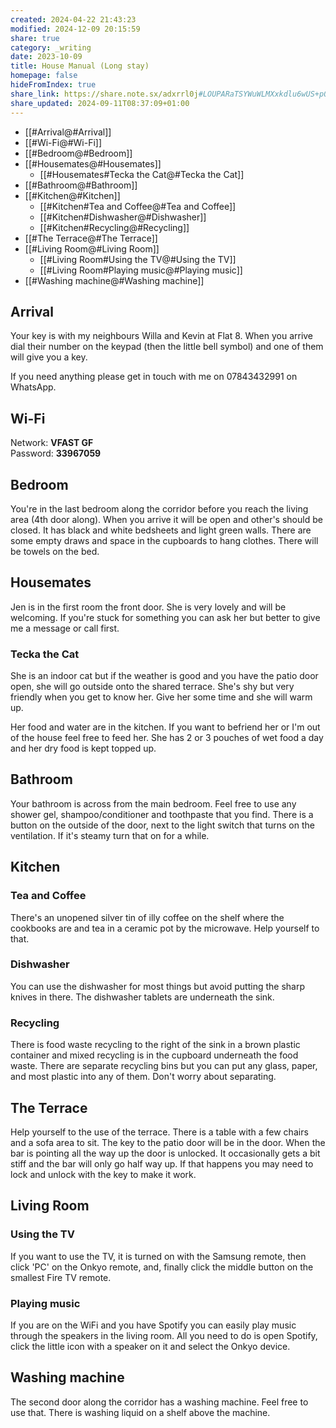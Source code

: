 ```yaml
---
created: 2024-04-22 21:43:23
modified: 2024-12-09 20:15:59
share: true
category: _writing
date: 2023-10-09
title: House Manual (Long stay)
homepage: false
hideFromIndex: true
share_link: https://share.note.sx/adxrrl0j#LOUPARaTSYWuWLMXxkdlu6wUS+p0/LxJM25mxXPea8Y
share_updated: 2024-09-11T08:37:09+01:00
---
```


- [[#Arrival@#Arrival]]
- [[#Wi-Fi@#Wi-Fi]]
- [[#Bedroom@#Bedroom]]
- [[#Housemates@#Housemates]]
	- [[#Housemates#Tecka the Cat@#Tecka the Cat]]
- [[#Bathroom@#Bathroom]]
- [[#Kitchen@#Kitchen]]
	- [[#Kitchen#Tea and Coffee@#Tea and Coffee]]
	- [[#Kitchen#Dishwasher@#Dishwasher]]
	- [[#Kitchen#Recycling@#Recycling]]
- [[#The Terrace@#The Terrace]]
- [[#Living Room@#Living Room]]
	- [[#Living Room#Using the TV@#Using the TV]]
	- [[#Living Room#Playing music@#Playing music]]
- [[#Washing machine@#Washing machine]]


## Arrival 
Your key is with my neighbours Willa and Kevin at Flat 8. When you arrive dial their number on the keypad (then the little bell symbol) and one of them will give you a key. 

If you need anything please get in touch with me on 07843432991 on WhatsApp. 

## Wi-Fi
Network: **VFAST GF**  
Password: **33967059**
## Bedroom
You're in the last bedroom along the corridor before you reach the living area (4th door along). When you arrive it will be open and other's should be closed. It has black and white bedsheets and light green walls. There are some empty draws and space in the cupboards to hang clothes. There will be towels on the bed. 

## Housemates
Jen is in the first room the front door. She is very lovely and will be welcoming. If you're stuck for something you can ask her but better to give me a message or call first. 
### Tecka the Cat
 She is an indoor cat but if the weather is good and you have the patio door open, she will go outside onto the shared terrace. She's shy but very friendly when you get to know her. Give her some time and she will warm up.  
 
 Her food and water are in the kitchen. If you want to befriend her or I'm out of the house feel free to feed her. She has 2 or 3 pouches of wet food a day and her dry food is kept topped up.
## Bathroom
Your bathroom is across from the main bedroom. Feel free to use any shower gel, shampoo/conditioner and toothpaste that you find. There is a button on the outside of the door, next to the light switch that turns on the ventilation. If it's steamy turn that on for a while. 
## Kitchen

### Tea and Coffee
There's an unopened silver tin of illy coffee on the shelf where the cookbooks are and tea in a ceramic pot by the microwave. Help yourself to that.
### Dishwasher
You can use the dishwasher for most things but avoid putting the sharp knives in there. The dishwasher tablets are underneath the sink. 
### Recycling
There is food waste recycling to the right of the sink in a brown plastic container and mixed recycling is in the cupboard underneath the food waste. There are separate recycling bins but you can put any glass, paper, and most plastic into any of them. Don't worry about separating. 
## The Terrace
Help yourself to the use of the terrace. There is a table with a few chairs and a sofa area to sit. The key to the patio door will be in the door. When the bar is pointing all the way up the door is unlocked. It occasionally gets a bit stiff and the bar will only go half way up. If that happens you may need to lock and unlock with the key to make it work.  

## Living Room
### Using the TV
If you want to use the TV, it is turned on with the Samsung remote, then click 'PC' on the Onkyo remote, and, finally click the middle button on the smallest Fire TV remote.
### Playing music
If you are on the WiFi and you have Spotify you can easily play music through the speakers in the living room. All you need to do is open Spotify, click the little icon with a speaker on it and select the Onkyo device.  
## Washing machine
The second door along the corridor has a washing machine. Feel free to use that. There is washing liquid on a shelf above the machine.